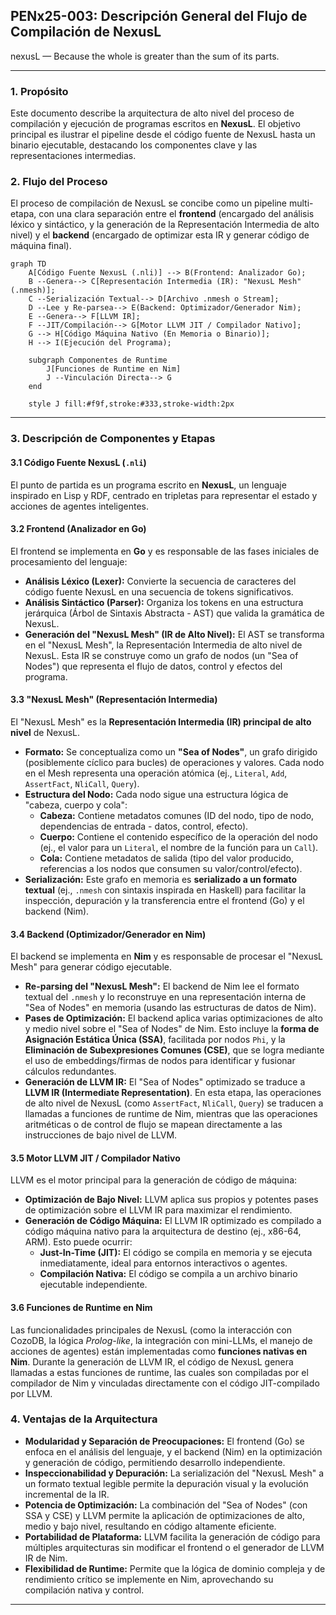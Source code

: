 ## PENx25-003: Descripción General del Flujo de Compilación de NexusL

nexusL — Because the whole is greater than the sum of its parts.

---

### 1\. Propósito

Este documento describe la arquitectura de alto nivel del proceso de compilación y ejecución de programas escritos en **NexusL**. El objetivo principal es ilustrar el pipeline desde el código fuente de NexusL hasta un binario ejecutable, destacando los componentes clave y las representaciones intermedias.

### 2\. Flujo del Proceso

El proceso de compilación de NexusL se concibe como un pipeline multi-etapa, con una clara separación entre el **frontend** (encargado del análisis léxico y sintáctico, y la generación de la Representación Intermedia de alto nivel) y el **backend** (encargado de optimizar esta IR y generar código de máquina final).

```mermaid
graph TD
    A[Código Fuente NexusL (.nli)] --> B(Frontend: Analizador Go);
    B --Genera--> C[Representación Intermedia (IR): "NexusL Mesh" (.nmesh)];
    C --Serialización Textual--> D[Archivo .nmesh o Stream];
    D --Lee y Re-parsea--> E(Backend: Optimizador/Generador Nim);
    E --Genera--> F[LLVM IR];
    F --JIT/Compilación--> G[Motor LLVM JIT / Compilador Nativo];
    G --> H[Código Máquina Nativo (En Memoria o Binario)];
    H --> I(Ejecución del Programa);

    subgraph Componentes de Runtime
        J[Funciones de Runtime en Nim]
        J --Vinculación Directa--> G
    end

    style J fill:#f9f,stroke:#333,stroke-width:2px
```

-----

### 3\. Descripción de Componentes y Etapas

#### 3.1 Código Fuente NexusL (`.nli`)

El punto de partida es un programa escrito en **NexusL**, un lenguaje inspirado en Lisp y RDF, centrado en tripletas para representar el estado y acciones de agentes inteligentes.

#### 3.2 Frontend (Analizador en Go)

El frontend se implementa en **Go** y es responsable de las fases iniciales de procesamiento del lenguaje:

  * **Análisis Léxico (Lexer):** Convierte la secuencia de caracteres del código fuente NexusL en una secuencia de tokens significativos.
  * **Análisis Sintáctico (Parser):** Organiza los tokens en una estructura jerárquica (Árbol de Sintaxis Abstracta - AST) que valida la gramática de NexusL.
  * **Generación del "NexusL Mesh" (IR de Alto Nivel):** El AST se transforma en el "NexusL Mesh", la Representación Intermedia de alto nivel de NexusL. Esta IR se construye como un grafo de nodos (un "Sea of Nodes") que representa el flujo de datos, control y efectos del programa.

#### 3.3 "NexusL Mesh" (Representación Intermedia)

El "NexusL Mesh" es la **Representación Intermedia (IR) principal de alto nivel** de NexusL.

  * **Formato:** Se conceptualiza como un **"Sea of Nodes"**, un grafo dirigido (posiblemente cíclico para bucles) de operaciones y valores. Cada nodo en el Mesh representa una operación atómica (ej., `Literal`, `Add`, `AssertFact`, `NliCall`, `Query`).
  * **Estructura del Nodo:** Cada nodo sigue una estructura lógica de "cabeza, cuerpo y cola":
      * **Cabeza:** Contiene metadatos comunes (ID del nodo, tipo de nodo, dependencias de entrada - datos, control, efecto).
      * **Cuerpo:** Contiene el contenido específico de la operación del nodo (ej., el valor para un `Literal`, el nombre de la función para un `Call`).
      * **Cola:** Contiene metadatos de salida (tipo del valor producido, referencias a los nodos que consumen su valor/control/efecto).
  * **Serialización:** Este grafo en memoria es **serializado a un formato textual** (ej., `.nmesh` con sintaxis inspirada en Haskell) para facilitar la inspección, depuración y la transferencia entre el frontend (Go) y el backend (Nim).

#### 3.4 Backend (Optimizador/Generador en Nim)

El backend se implementa en **Nim** y es responsable de procesar el "NexusL Mesh" para generar código ejecutable.

  * **Re-parsing del "NexusL Mesh":** El backend de Nim lee el formato textual del `.nmesh` y lo reconstruye en una representación interna de "Sea of Nodes" en memoria (usando las estructuras de datos de Nim).
  * **Pases de Optimización:** El backend aplica varias optimizaciones de alto y medio nivel sobre el "Sea of Nodes" de Nim. Esto incluye la **forma de Asignación Estática Única (SSA)**, facilitada por nodos `Phi`, y la **Eliminación de Subexpresiones Comunes (CSE)**, que se logra mediante el uso de embeddings/firmas de nodos para identificar y fusionar cálculos redundantes.
  * **Generación de LLVM IR:** El "Sea of Nodes" optimizado se traduce a **LLVM IR (Intermediate Representation)**. En esta etapa, las operaciones de alto nivel de NexusL (como `AssertFact`, `NliCall`, `Query`) se traducen a llamadas a funciones de runtime de Nim, mientras que las operaciones aritméticas o de control de flujo se mapean directamente a las instrucciones de bajo nivel de LLVM.

#### 3.5 Motor LLVM JIT / Compilador Nativo

LLVM es el motor principal para la generación de código de máquina:

  * **Optimización de Bajo Nivel:** LLVM aplica sus propios y potentes pases de optimización sobre el LLVM IR para maximizar el rendimiento.
  * **Generación de Código Máquina:** El LLVM IR optimizado es compilado a código máquina nativo para la arquitectura de destino (ej., x86-64, ARM). Esto puede ocurrir:
      * **Just-In-Time (JIT):** El código se compila en memoria y se ejecuta inmediatamente, ideal para entornos interactivos o agentes.
      * **Compilación Nativa:** El código se compila a un archivo binario ejecutable independiente.

#### 3.6 Funciones de Runtime en Nim

Las funcionalidades principales de NexusL (como la interacción con CozoDB, la lógica *Prolog-like*, la integración con mini-LLMs, el manejo de acciones de agentes) están implementadas como **funciones nativas en Nim**. Durante la generación de LLVM IR, el código de NexusL genera llamadas a estas funciones de runtime, las cuales son compiladas por el compilador de Nim y vinculadas directamente con el código JIT-compilado por LLVM.

### 4\. Ventajas de la Arquitectura

  * **Modularidad y Separación de Preocupaciones:** El frontend (Go) se enfoca en el análisis del lenguaje, y el backend (Nim) en la optimización y generación de código, permitiendo desarrollo independiente.
  * **Inspeccionabilidad y Depuración:** La serialización del "NexusL Mesh" a un formato textual legible permite la depuración visual y la evolución incremental de la IR.
  * **Potencia de Optimización:** La combinación del "Sea of Nodes" (con SSA y CSE) y LLVM permite la aplicación de optimizaciones de alto, medio y bajo nivel, resultando en código altamente eficiente.
  * **Portabilidad de Plataforma:** LLVM facilita la generación de código para múltiples arquitecturas sin modificar el frontend o el generador de LLVM IR de Nim.
  * **Flexibilidad de Runtime:** Permite que la lógica de dominio compleja y de rendimiento crítico se implemente en Nim, aprovechando su compilación nativa y control.

---

